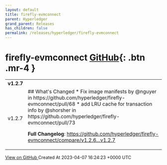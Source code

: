 ```yaml
---
layout: default
title: firefly-evmconnect
parent: Hyperledger
grand_parent: Releases
has_children: false
permalink: /releases/hyperledger/firefly-evmconnect
---
```


# firefly-evmconnect <span class="fs-3 right-align">[GitHub](https://github.com/hyperledger/firefly-evmconnect){: .btn .mr-4 }</span>


<div>
    <table>
        <tr>
            <td colspan="2">
                <b>
                    v1.2.7
                </b>
            </td>
        </tr>
        <tr>
            <td>
                <span class="chip">
                    v1.2.7
                </span>
            </td>
            <td>
                ## What's Changed
* Fix image manifests by @nguyer in https://github.com/hyperledger/firefly-evmconnect/pull/68
* add LRU cache for transaction info by @shorsher in https://github.com/hyperledger/firefly-evmconnect/pull/73


**Full Changelog**: https://github.com/hyperledger/firefly-evmconnect/compare/v1.2.6...v1.2.7
            </td>
        </tr>
    </table>
    <a href="https://github.com/hyperledger/firefly-evmconnect/releases/tag/v1.2.7" class=".btn">
        View on GitHub
    </a>
    <span class="right-align">
        Created At 2023-04-07 16:24:23 +0000 UTC
    </span>
</div>

